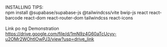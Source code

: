 INSTALLING TIPS:<br/>
npm install @supabase/supabase-js @tailwindcss/vite bwip-js react react-barcode react-dom react-router-dom tailwindcss react-icons
<br/><br/>
Link po ng Demonstration
https://drive.google.com/file/d/1mN9z4G60aTcUcyv-u2OMr2WOhtIOwPJ3/view?usp=drive_link

